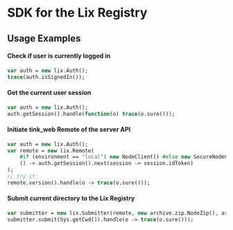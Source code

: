 # SDK for the Lix Registry

## Usage Examples

#### Check if user is currently logged in

```haxe
var auth = new lix.Auth();
trace(auth.isSignedIn());
```

#### Get the current user session

```haxe
var auth = new lix.Auth();
auth.getSession().handle(function(o) trace(o.sure()));
```

#### Initiate tink_web Remote of the server API

```haxe
var auth = new lix.Auth();
var remote = new lix.Remote(
	#if (environment == "local") new NodeClient() #else new SecureNodeClient() #end, 
	() -> auth.getSession().next(session -> session.idToken)
);
// try it:
remote.version().handle(o -> trace(o.sure()));
```

#### Submit current directory to the Lix Registry

```haxe
var submitter = new lix.Submitter(remote, new archive.zip.NodeZip(), archive.scanner.AsysScanner.new.bind(_, ''));
submitter.submit(Sys.getCwd()).handle(o -> trace(o.sure()));
```